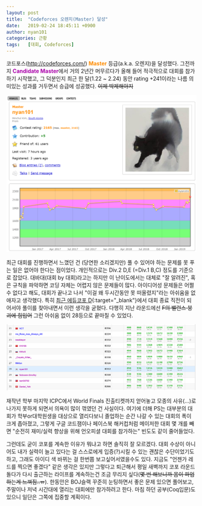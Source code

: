 ```yaml
---
layout: post
title:  "Codeforces 오렌지(Master) 달성"
date:   2019-02-24 18:45:11 +0900
author: nyan101
categories: 근황
tags:	[대회, Codeforces]
---
```



코드포스(http://codeforces.com/) <span style="font-weight:bold;color:#FF8C00 !important">Master</span> 등급(a.k.a. 오렌지)을 달성했다. 그전까지 <span style="font-weight:bold;color:#a0a !important">Candidate Master</span>에서 거의 2년간 머무르다가 올해 들어 적극적으로 대회를 참가하기 시작했고, 그 덕분인지 최근 한 달(1.22 ~ 2.24) 동안 rating +241이라는 나름 의미있는 성과를 거두면서 승급에 성공했다. ~~이제 박제해야지~~

![코드포스 프로필](/assets/images/2019/02/CF-my-profile-orange.png)

최근 대회를 진행하면서 느꼈던 건 (당연한 소리겠지만) 풀 수 있어야 하는 문제를 못 푸는 일은 없어야 한다는 점이었다. 개인적으로는 Div.2 D,E (=Div.1 B,C) 정도를 기준으로 잡았다. 대바대(대회 by 대회)라고는 하지만 이 난이도에서는 대체로 "잘 알려진", 혹은 규칙을 파악하면 코딩 자체는 어렵지 않은 문제들이 많다. 아이디어성 문제들은 어쩔 수 없다고 해도, 대회가 끝나고 나서 "이걸 왜 두시간동안 못 떠올렸지"라는 아쉬움을 없애자고 생각했다. 특히 [최근 에듀코포 D](http://codeforces.com/contest/1117/problem/D){:target="_blank"}에서 대회 종료 직전이 되어서야 풀이를 찾아내면서 이런 생각을 굳혔다. 다행히 지난 라운드에선 ~~F의 밸런스 붕괴에 힘입어~~ 그런 아쉬움 없이 28등으로 끝마칠 수 있었다.

![지난 라운드에서의 스코어보드](/assets/images/2019/02/CF-orange-scoreboard.png)

재작년 학부 마지막 ICPC에서 World Finals 진출티켓까지 얻어놓고 모종의 사유(...)로 나가지 못하게 되면서 의욕이 많이 꺾였던 건 사실이다. 여기에 더해 PS는 대부분의 대회가 학부or대학원생을 대상으로 열리다보니 졸업하는 순간 나갈 수 있는 대회의 폭이 크게 좁아졌고, 그렇게 구글 코드잼이나 페이스북 해커컵처럼 메이저한 대회 몇 개를 빼면 "순전히 재미/실력 향상을 위해 언오피셜 대회를 참가하는" 빈도도 같이 줄어들었다.

그런데도 굳이 코포를 계속한 이유가 뭐냐고 하면 솔직히 잘 모르겠다. 대회 수상이 아니어도 내가 실력이 늘고 있다는 걸 스스로에게 입증(?)시킬 수 있는 괜찮은 수단이었기도 하고, 그래도 아이디 색 바뀌는 걸 한번쯤 보고싶어서였을수도 있다. 지금도 "언젠가 레드를 찍으면 좋겠다" 같은 생각은 있지만 그렇다고 퇴근해서 평일 새벽까지 코포 라운드 돌다가 다시 출근하는 라이프를 계속하는건 조금 무리지 싶다(~~몇 번 해보니까 몸이 파업하는게 느껴짐..ㅠ~~). 한동안은 BOJ슬랙 꾸준히 눈팅하면서 좋은 문제 있으면 풀어보고, 주말이나 저녁 시간대에 열리는 대회에만 참가하려고 한다. 마침 하던 공부(Coq입문)도 있으니 일단은 그쪽에 집중할 계획이다.
